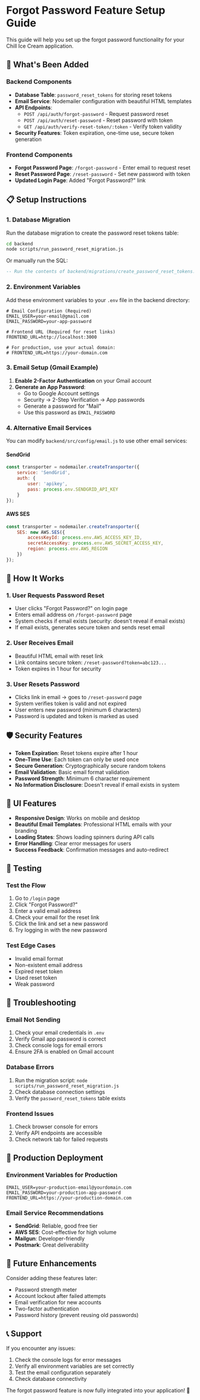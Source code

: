 # Forgot Password Feature Setup Guide

This guide will help you set up the forgot password functionality for your Chill Ice Cream application.

## 🚀 What's Been Added

### Backend Components
- **Database Table**: `password_reset_tokens` for storing reset tokens
- **Email Service**: Nodemailer configuration with beautiful HTML templates
- **API Endpoints**: 
  - `POST /api/auth/forgot-password` - Request password reset
  - `POST /api/auth/reset-password` - Reset password with token
  - `GET /api/auth/verify-reset-token/:token` - Verify token validity
- **Security Features**: Token expiration, one-time use, secure token generation

### Frontend Components
- **Forgot Password Page**: `/forgot-password` - Enter email to request reset
- **Reset Password Page**: `/reset-password` - Set new password with token
- **Updated Login Page**: Added "Forgot Password?" link

## 📋 Setup Instructions

### 1. Database Migration

Run the database migration to create the password reset tokens table:

```bash
cd backend
node scripts/run_password_reset_migration.js
```

Or manually run the SQL:
```sql
-- Run the contents of backend/migrations/create_password_reset_tokens.sql
```

### 2. Environment Variables

Add these environment variables to your `.env` file in the backend directory:

```env
# Email Configuration (Required)
EMAIL_USER=your-email@gmail.com
EMAIL_PASSWORD=your-app-password

# Frontend URL (Required for reset links)
FRONTEND_URL=http://localhost:3000

# For production, use your actual domain:
# FRONTEND_URL=https://your-domain.com
```

### 3. Email Setup (Gmail Example)

1. **Enable 2-Factor Authentication** on your Gmail account
2. **Generate an App Password**:
   - Go to Google Account settings
   - Security → 2-Step Verification → App passwords
   - Generate a password for "Mail"
   - Use this password as `EMAIL_PASSWORD`

### 4. Alternative Email Services

You can modify `backend/src/config/email.js` to use other email services:

#### SendGrid
```javascript
const transporter = nodemailer.createTransporter({
    service: 'SendGrid',
    auth: {
        user: 'apikey',
        pass: process.env.SENDGRID_API_KEY
    }
});
```

#### AWS SES
```javascript
const transporter = nodemailer.createTransporter({
    SES: new AWS.SES({
        accessKeyId: process.env.AWS_ACCESS_KEY_ID,
        secretAccessKey: process.env.AWS_SECRET_ACCESS_KEY,
        region: process.env.AWS_REGION
    })
});
```

## 🔧 How It Works

### 1. User Requests Password Reset
- User clicks "Forgot Password?" on login page
- Enters email address on `/forgot-password` page
- System checks if email exists (security: doesn't reveal if email exists)
- If email exists, generates secure token and sends reset email

### 2. User Receives Email
- Beautiful HTML email with reset link
- Link contains secure token: `/reset-password?token=abc123...`
- Token expires in 1 hour for security

### 3. User Resets Password
- Clicks link in email → goes to `/reset-password` page
- System verifies token is valid and not expired
- User enters new password (minimum 6 characters)
- Password is updated and token is marked as used

## 🛡️ Security Features

- **Token Expiration**: Reset tokens expire after 1 hour
- **One-Time Use**: Each token can only be used once
- **Secure Generation**: Cryptographically secure random tokens
- **Email Validation**: Basic email format validation
- **Password Strength**: Minimum 6 character requirement
- **No Information Disclosure**: Doesn't reveal if email exists in system

## 🎨 UI Features

- **Responsive Design**: Works on mobile and desktop
- **Beautiful Email Templates**: Professional HTML emails with your branding
- **Loading States**: Shows loading spinners during API calls
- **Error Handling**: Clear error messages for users
- **Success Feedback**: Confirmation messages and auto-redirect

## 🧪 Testing

### Test the Flow
1. Go to `/login` page
2. Click "Forgot Password?"
3. Enter a valid email address
4. Check your email for the reset link
5. Click the link and set a new password
6. Try logging in with the new password

### Test Edge Cases
- Invalid email format
- Non-existent email address
- Expired reset token
- Used reset token
- Weak password

## 🚨 Troubleshooting

### Email Not Sending
1. Check your email credentials in `.env`
2. Verify Gmail app password is correct
3. Check console logs for email errors
4. Ensure 2FA is enabled on Gmail account

### Database Errors
1. Run the migration script: `node scripts/run_password_reset_migration.js`
2. Check database connection settings
3. Verify the `password_reset_tokens` table exists

### Frontend Issues
1. Check browser console for errors
2. Verify API endpoints are accessible
3. Check network tab for failed requests

## 📱 Production Deployment

### Environment Variables for Production
```env
EMAIL_USER=your-production-email@yourdomain.com
EMAIL_PASSWORD=your-production-app-password
FRONTEND_URL=https://your-production-domain.com
```

### Email Service Recommendations
- **SendGrid**: Reliable, good free tier
- **AWS SES**: Cost-effective for high volume
- **Mailgun**: Developer-friendly
- **Postmark**: Great deliverability

## 🔄 Future Enhancements

Consider adding these features later:
- Password strength meter
- Account lockout after failed attempts
- Email verification for new accounts
- Two-factor authentication
- Password history (prevent reusing old passwords)

## 📞 Support

If you encounter any issues:
1. Check the console logs for error messages
2. Verify all environment variables are set correctly
3. Test the email configuration separately
4. Check database connectivity

The forgot password feature is now fully integrated into your application! 🎉
